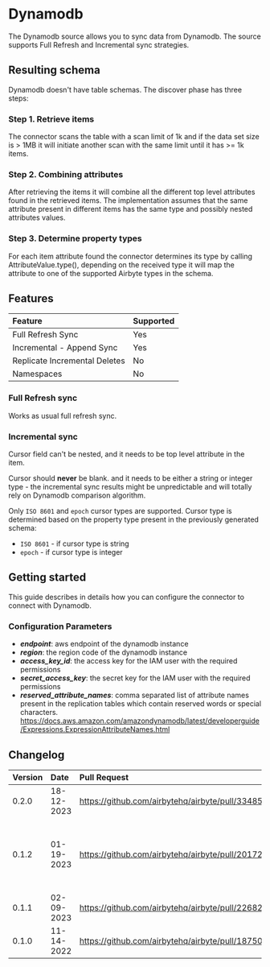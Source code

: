 # Dynamodb

The Dynamodb source allows you to sync data from Dynamodb. The source supports Full Refresh and Incremental sync strategies.

## Resulting schema

Dynamodb doesn't have table schemas. The discover phase has three steps:

### Step 1. Retrieve items

The connector scans the table with a scan limit of 1k and if the data set size is > 1MB it will initiate another
scan with the same limit until it has >= 1k items.

### Step 2. Combining attributes

After retrieving the items it will combine all the different top level attributes found in the retrieved items. The implementation
assumes that the same attribute present in different items has the same type and possibly nested attributes values.

### Step 3. Determine property types

For each item attribute found the connector determines its type by calling AttributeValue.type(), depending on the received type it will map the
attribute to one of the supported Airbyte types in the schema.

## Features

| Feature | Supported |
| :--- | :--- |
| Full Refresh Sync | Yes |
| Incremental - Append Sync | Yes |
| Replicate Incremental Deletes | No |
| Namespaces | No |

### Full Refresh sync

Works as usual full refresh sync.

### Incremental sync

Cursor field can't be nested, and it needs to be top level attribute in the item.

Cursor should **never** be blank. and it needs to be either a string or integer type - the incremental sync results might be unpredictable and will totally rely on Dynamodb comparison algorithm.

Only `ISO 8601` and `epoch` cursor types are supported. Cursor type is determined based on the property type present in the previously generated schema:

* `ISO 8601` - if cursor type is string
* `epoch` - if cursor type is integer

## Getting started

This guide describes in details how you can configure the connector to connect with Dynamodb.

### Сonfiguration Parameters

* **_endpoint_**: aws endpoint of the dynamodb instance
* **_region_**: the region code of the dynamodb instance
* **_access_key_id_**: the access key for the IAM user with the required permissions
* **_secret_access_key_**: the secret key for the IAM user with the required permissions
* **_reserved_attribute_names_**: comma separated list of attribute names present in the replication tables which contain reserved words or special characters. https://docs.aws.amazon.com/amazondynamodb/latest/developerguide/Expressions.ExpressionAttributeNames.html

## Changelog


| Version | Date       | Pull Request                                    | Subject                                                              |
|:--------|:-----------|:------------------------------------------------|:---------------------------------------------------------------------|
| 0.2.0   | 18-12-2023 | https://github.com/airbytehq/airbyte/pull/33485 | Remove LEGACY state                                                  |
| 0.1.2   | 01-19-2023 | https://github.com/airbytehq/airbyte/pull/20172 | Fix reserved words in projection expression & make them configurable |
| 0.1.1   | 02-09-2023 | https://github.com/airbytehq/airbyte/pull/22682 | Fix build                                                            |
| 0.1.0   | 11-14-2022 | https://github.com/airbytehq/airbyte/pull/18750 | Initial version                                                      |

